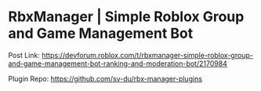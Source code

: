 # RbxManager | Simple Roblox Group and Game Management Bot

Post Link: https://devforum.roblox.com/t/rbxmanager-simple-roblox-group-and-game-management-bot-ranking-and-moderation-bot/2170984

Plugin Repo: https://github.com/sv-du/rbx-manager-plugins
